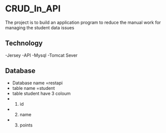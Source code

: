 # CRUD_In_API
The project is to build an application program to reduce the manual work for managing the student data  issues

## Technology
-Jersey 
-API
-Mysql
-Tomcat Sever

## Database
- Database name =restapi
- table name =student
- table student have 3 coloum
- 1. id
- 2. name
- 3. points
